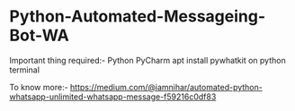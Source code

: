 # Python-Automated-Messageing-Bot-WA

Important thing required:- 
Python
PyCharm
apt install pywhatkit on python terminal

To know more:- https://medium.com/@iamnihar/automated-python-whatsapp-unlimited-whatsapp-message-f59216c0df83
